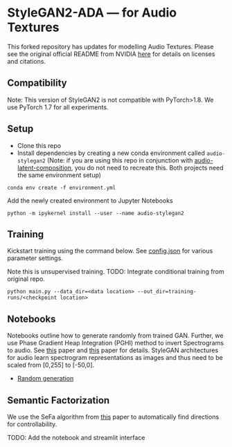 # StyleGAN2-ADA &mdash; for Audio Textures 

This forked repository has updates for modelling Audio Textures. Please see the original official README from NVIDIA [here](https://github.com/NVlabs/stylegan2-ada-pytorch) for details on licenses and citations.

## Compatibility
Note: This version of StyleGAN2 is not compatible with PyTorch>1.8. We use PyTorch 1.7 for all experiments. 


## Setup
* Clone this repo
* Install dependencies by creating a new conda environment called ```audio-stylegan2``` (Note: if you are using this repo in conjunction with [audio-latent-composition](https://github.com/pkamath2/audio-latent-composition), you do not need to recreate this. Both projects need the same environment setup)
```
conda env create -f environment.yml
```
Add the newly created environment to Jupyter Notebooks
```
python -m ipykernel install --user --name audio-stylegan2
```

## Training
Kickstart training using the command below. See [config.json](config/config.json) for various parameter settings.  

Note this is unsupervised training. 
TODO: Integrate conditional training from original repo.
```
python main.py --data_dir=<data location> --out_dir=training-runs/<checkpoint location>
```

## Notebooks
Notebooks outline how to generate randomly from trained GAN. Further, we use Phase Gradient Heap Integration (PGHI) method to invert Spectrograms to audio. See [this](https://ieeexplore.ieee.org/abstract/document/7890450/) paper and [this](https://arxiv.org/pdf/2103.07390.pdf) paper for details. StyleGAN architectures for audio learn spectrogram representations as images and thus need to be scaled from [0,255] to [-50,0].

* [Random generation](notebooks/generate.ipynb)


## Semantic Factorization
We use the SeFa algorithm from [this](https://genforce.github.io/sefa/) paper to automatically find directions for controllability. 

TODO: Add the notebook and streamlit interface

